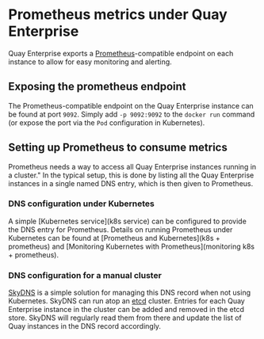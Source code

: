 # Prometheus metrics under Quay Enterprise

Quay Enterprise exports a [Prometheus](prometheus.io)-compatible endpoint on each instance to allow for easy monitoring and alerting.

[prometheus.io]: https://prometheus.io/

## Exposing the prometheus endpoint

The Prometheus-compatible endpoint on the Quay Enterprise instance can be found at port `9092`. Simply add `-p 9092:9092` to the `docker run` command (or expose the port via the `Pod` configuration in Kubernetes).

## Setting up Prometheus to consume metrics

Prometheus needs a way to access all Quay Enterprise instances running in a cluster." In the typical setup, this is done by listing all the Quay Enterprise instances in a single named DNS entry, which is then given to Prometheus.

### DNS configuration under Kubernetes

A simple [Kubernetes service](k8s service) can be configured to provide the DNS entry for Prometheus. Details on running Prometheus under Kubernetes can be found at [Prometheus and Kubernetes](k8s + prometheus) and [Monitoring Kubernetes with Prometheus](monitoring k8s + prometheus).

[k8s service]: http://kubernetes.io/docs/user-guide/services/
[k8s + prometheus]: https://coreos.com/blog/prometheus-and-kubernetes-up-and-running.html
[monitoring k8s + prometheus]: https://coreos.com/blog/monitoring-kubernetes-with-prometheus.html

### DNS configuration for a manual cluster

[SkyDNS](skydns) is a simple solution for managing this DNS record when not using Kubernetes. SkyDNS can run atop an [etcd](etcd) cluster. Entries for each Quay Enterprise instance in the cluster can be added and removed in the etcd store. SkyDNS will regularly read them from there and update the list of Quay instances in the DNS record accordingly.

[skydns]: https://github.com/skynetservices/skydns
[etcd]: https://github.com/coreos/etcd
